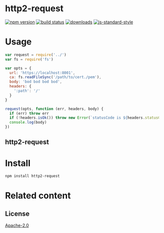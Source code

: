 # http2-request
[![npm version][1]][2] [![build status][3]][4]
[![downloads][5]][6] [![js-standard-style][7]][8]

# Usage
```js
var request = require('../')
var fs = require('fs')

var opts = {
  url: 'https://localhost:8001',
  ca: fs.readFileSync('/path/to/cert./pem'),
  body: 'bod bod bod bod',
  headers: {
    ':path': '/'
  }
}

request(opts, function (err, headers, body) {
  if (err) throw err
  if (!headers.isOk()) throw new Error(`statusCode is ${headers.statusCode}`)
  console.log(body)
})
```

## http2-request 

# Install
```bash
npm install http2-request
```

# Related content

## License
[Apache-2.0](https://tldrlegal.com/license/mit-license)

[1]: https://img.shields.io/npm/v/http2-request.svg?style=flat-square
[2]: https://npmjs.org/package/http2-request
[3]: https://img.shields.io/travis/lrlna/http2-request/master.svg?style=flat-square
[4]: https://travis-ci.org/lrlna/http2-request
[5]: http://img.shields.io/npm/dm/http2-request.svg?style=flat-square
[6]: https://npmjs.org/package/http2-request
[7]: https://img.shields.io/badge/code%20style-standard-brightgreen.svg?style=flat-square
[8]: https://github.com/feross/standard
